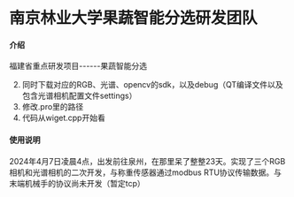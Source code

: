 # 南京林业大学果蔬智能分选研发团队

#### 介绍
福建省重点研发项目------果蔬智能分选

2. 同时下载对应的RGB、光谱、opencv的sdk，以及debug（QT编译文件以及包含光谱相机配置文件settings）
3. 修改.pro里的路径
3. 代码从wiget.cpp开始看



#### 使用说明

2024年4月7日凌晨4点，出发前往泉州，在那里呆了整整23天。实现了三个RGB相机和光谱相机的二次开发，与称重传感器通过modbus  RTU协议传输数据。与末端机械手的协议尚未开发（暂定tcp）





